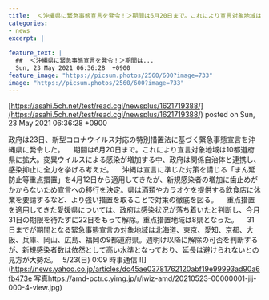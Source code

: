 ```yaml
---
title:  ＜沖縄県に緊急事態宣言を発令！＞期間は6月20日まで。これにより宣言対象地域は10都道府県に拡大...感染抑止に全力を挙げる考え  
categories:
- news
excerpt: |
  
feature_text: |
  ##  ＜沖縄県に緊急事態宣言を発令！＞期間は...
  Sun, 23 May 2021 06:36:28  +0900
feature_image: "https://picsum.photos/2560/600?image=733"
image: "https://picsum.photos/2560/600?image=733"
---
```


[https://asahi.5ch.net/test/read.cgi/newsplus/1621719388/](https://asahi.5ch.net/test/read.cgi/newsplus/1621719388/)
posted on Sun, 23 May 2021 06:36:28  +0900

<!--more-->

政府は23日、新型コロナウイルス対応の特別措置法に基づく緊急事態宣言を沖縄県に発令した。 　期間は6月20日まで。これにより宣言対象地域は10都道府県に拡大。変異ウイルスによる感染が増加する中、政府は関係自治体と連携し、感染抑止に全力を挙げる考えだ。 　沖縄は宣言に準じた対策を講じる「まん延防止等重点措置」を4月12日から適用してきたが、新規感染者の増加に歯止めがかからないため宣言への移行を決定。県は酒類やカラオケを提供する飲食店に休業を要請するなど、より強い措置を取ることで対策の徹底を図る。 　重点措置を適用してきた愛媛県については、政府は感染状況が落ち着いたと判断し、今月31日の期限を待たずに22日をもって解除。重点措置地域は8県となった。 　31日までが期間となる緊急事態宣言の対象地域は北海道、東京、愛知、京都、大阪、兵庫、岡山、広島、福岡の9都道府県。週明け以降に解除の可否を判断するが、新規感染者数は依然として高い水準となっており、延長は避けられないとの見方が大勢だ。　 5/23(日) 0:09 時事通信 ![](https://news.yahoo.co.jp/articles/dc45ae03781762120abf19e99993ad90a6fb473e 写真https://amd-pctr.c.yimg.jp/r/iwiz-amd/20210523-00000001-jij-000-4-view.jpg)
